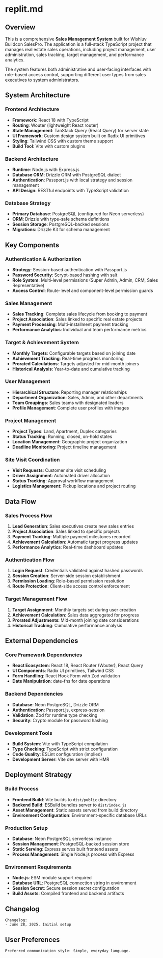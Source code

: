 # replit.md

## Overview

This is a comprehensive **Sales Management System** built for Wishluv Buildcon SalesPro. The application is a full-stack TypeScript project that manages real estate sales operations, including project management, user administration, sales tracking, target management, and performance analytics.

The system features both administrative and user-facing interfaces with role-based access control, supporting different user types from sales executives to system administrators.

## System Architecture

### Frontend Architecture
- **Framework**: React 18 with TypeScript
- **Routing**: Wouter (lightweight React router)
- **State Management**: TanStack Query (React Query) for server state
- **UI Framework**: Custom design system built on Radix UI primitives
- **Styling**: Tailwind CSS with custom theme support
- **Build Tool**: Vite with custom plugins

### Backend Architecture
- **Runtime**: Node.js with Express.js
- **Database ORM**: Drizzle ORM with PostgreSQL dialect
- **Authentication**: Passport.js with local strategy and session management
- **API Design**: RESTful endpoints with TypeScript validation

### Database Strategy
- **Primary Database**: PostgreSQL (configured for Neon serverless)
- **ORM**: Drizzle with type-safe schema definitions
- **Session Storage**: PostgreSQL-backed sessions
- **Migrations**: Drizzle Kit for schema management

## Key Components

### Authentication & Authorization
- **Strategy**: Session-based authentication with Passport.js
- **Password Security**: Scrypt-based hashing with salt
- **Role System**: Multi-level permissions (Super Admin, Admin, CRM, Sales Representative)
- **Access Control**: Route-level and component-level permission guards

### Sales Management
- **Sales Tracking**: Complete sales lifecycle from booking to payment
- **Project Association**: Sales linked to specific real estate projects
- **Payment Processing**: Multi-installment payment tracking
- **Performance Analytics**: Individual and team performance metrics

### Target & Achievement System
- **Monthly Targets**: Configurable targets based on joining date
- **Achievement Tracking**: Real-time progress monitoring
- **Prorated Calculations**: Targets adjusted for mid-month joiners
- **Historical Analysis**: Year-to-date and cumulative tracking

### User Management
- **Hierarchical Structure**: Reporting manager relationships
- **Department Organization**: Sales, Admin, and other departments
- **Team Groupings**: Sales teams with designated leaders
- **Profile Management**: Complete user profiles with images

### Project Management
- **Project Types**: Land, Apartment, Duplex categories
- **Status Tracking**: Running, closed, on-hold states
- **Location Management**: Geographic project organization
- **Deadline Monitoring**: Project timeline management

### Site Visit Coordination
- **Visit Requests**: Customer site visit scheduling
- **Driver Assignment**: Automated driver allocation
- **Status Tracking**: Approval workflow management
- **Logistics Management**: Pickup locations and project routing

## Data Flow

### Sales Process Flow
1. **Lead Generation**: Sales executives create new sales entries
2. **Project Association**: Sales linked to specific projects
3. **Payment Tracking**: Multiple payment milestones recorded
4. **Achievement Calculation**: Automatic target progress updates
5. **Performance Analytics**: Real-time dashboard updates

### Authentication Flow
1. **Login Request**: Credentials validated against hashed passwords
2. **Session Creation**: Server-side session establishment
3. **Permission Loading**: Role-based permission resolution
4. **Route Protection**: Client-side access control enforcement

### Target Management Flow
1. **Target Assignment**: Monthly targets set during user creation
2. **Achievement Calculation**: Sales data aggregated for progress
3. **Prorated Adjustments**: Mid-month joining date considerations
4. **Historical Tracking**: Cumulative performance analysis

## External Dependencies

### Core Framework Dependencies
- **React Ecosystem**: React 18, React Router (Wouter), React Query
- **UI Components**: Radix UI primitives, Tailwind CSS
- **Form Handling**: React Hook Form with Zod validation
- **Date Manipulation**: date-fns for date operations

### Backend Dependencies
- **Database**: Neon PostgreSQL, Drizzle ORM
- **Authentication**: Passport.js, express-session
- **Validation**: Zod for runtime type checking
- **Security**: Crypto module for password hashing

### Development Tools
- **Build System**: Vite with TypeScript compilation
- **Type Checking**: TypeScript with strict configuration
- **Code Quality**: ESLint configuration (implied)
- **Development Server**: Vite dev server with HMR

## Deployment Strategy

### Build Process
- **Frontend Build**: Vite builds to `dist/public` directory
- **Backend Build**: ESBuild bundles server to `dist/index.js`
- **Asset Management**: Static assets served from build directory
- **Environment Configuration**: Environment-specific database URLs

### Production Setup
- **Database**: Neon PostgreSQL serverless instance
- **Session Management**: PostgreSQL-backed session store
- **Static Serving**: Express serves built frontend assets
- **Process Management**: Single Node.js process with Express

### Environment Requirements
- **Node.js**: ESM module support required
- **Database URL**: PostgreSQL connection string in environment
- **Session Secret**: Secure session secret configuration
- **Build Assets**: Compiled frontend and backend artifacts

## Changelog
```
Changelog:
- June 28, 2025. Initial setup
```

## User Preferences
```
Preferred communication style: Simple, everyday language.
```